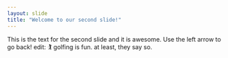 ```yaml
---
layout: slide
title: "Welcome to our second slide!"
---
```

This is the text for the second slide and it is awesome.
Use the left arrow to go back!
edit: 🏌️ golfing is fun. at least, they say so.
